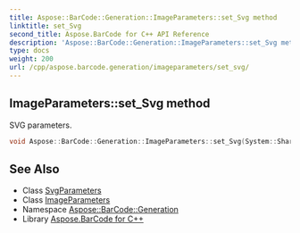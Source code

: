 ```yaml
---
title: Aspose::BarCode::Generation::ImageParameters::set_Svg method
linktitle: set_Svg
second_title: Aspose.BarCode for C++ API Reference
description: 'Aspose::BarCode::Generation::ImageParameters::set_Svg method. SVG parameters in C++.'
type: docs
weight: 200
url: /cpp/aspose.barcode.generation/imageparameters/set_svg/
---
```

## ImageParameters::set_Svg method


SVG parameters.

```cpp
void Aspose::BarCode::Generation::ImageParameters::set_Svg(System::SharedPtr<SvgParameters> value)
```

## See Also

* Class [SvgParameters](../../svgparameters/)
* Class [ImageParameters](../)
* Namespace [Aspose::BarCode::Generation](../../)
* Library [Aspose.BarCode for C++](../../../)
